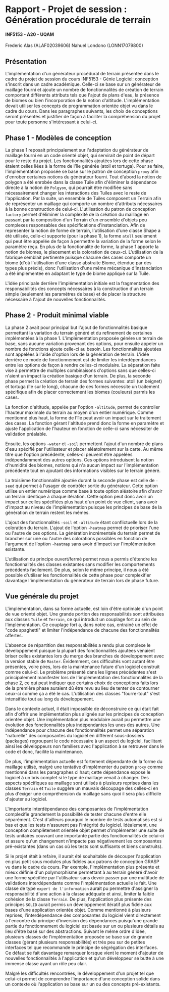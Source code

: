 # Rapport  - Projet de session : Génération procédurale de terrain
#### INF5153 - A20 - UQAM 
Frederic Alas (ALAF02039606)
Nahuel Londono (LONN17079800)
## Présentation
L'implémentation d'un générateur procédural de terrain présentée dans le cadre du projet de session du cours 
INF5153 - Génie Logiciel: conception s'inscrit dans un cadre académique. Celle-ci se base sur un générateur de maillage 
fourni et ajoute un nombre de fonctionnalités de création de terrain comportant différents attributs tels que l'ajout de 
plans d'eau, la présence de biomes ou bien l'incorporation de la notion d'altitude. L'implémentation devait utiliser les
concepts de programmation orientée objet vu dans le cadre du cours. Dans les paragraphes suivants, les choix de conceptions
seront présentés et justifier de façon à faciliter la compréhension du projet pour toute personne s'intéressant à celui-ci.

## Phase 1 - Modèles de conception

La phase 1 reposait principalement sur l'adaptation du générateur de maillage fourni en un code orienté objet, qui servirait 
de point de départ pour le reste du projet. Les fonctionnalités ajoutées lors de cette phase étaient celles liées à la forme
de l'île générée (atoll et tortuga). Pour se faire, l'implémentation proposée se base sur le patron
de conception `proxy` afin d'enrober certaines notions du générateur fourni. Tout d'abord la notion de polygon a été 
enrobée dans la classe Tuile afin d'éliminer la dépendance directe à la notion de `Polgyon`, qui pourrait être modifiée 
sans nécessairement changer les interactions des Tuiles avec le reste de l'application. Par la suite, un ensemble de Tuiles composent 
un Terrain afin de représenter un maillage qui comporte un nombre d'attributs nécessaires à la bonne construction de celui-ci.
L'utilisation du patron de conception `factory` permet d'éliminer la complexité de la création du maillage en passant par 
la composition d'un Terrain d'un ensemble d'objets peu complexes responsables des spécifications d'instanciation.
Afin de representer la notion de forme de terrain, l'utilisation d'une classe Shape a été utilisée, celle-ci supporte 
(pour la phase 1), la forme `atoll` seulement qui peut être appelée de façon à permettre la variation de la forme selon le paramètre reçu.
En plus de la fonctionalité de forme, la phase 1 apporte la notion de biomes, le placement et la coloration de ceux-ci.
L'utilisation de la fabrique semblait pertinente puisque chacune des cases comporte un biome 
(d'où l'utilisation d'une classe abstraite Biome, étendue par des types plus précis), donc l'utilisation d'une 
même mécanique d'instanciation a été implémentée en adaptant le type de biome appliqué sur la Tuile. 



L'idée principale derrière l'implémentation initiale est la fragmentation des responsabilités des concepts nécessaires à la construction
d'un terrain simple (seulement les paramètres de base) et de placer la structure nécessaire à l'ajout de nouvelles fonctionnalités.

## Phase 2 - Produit minimal viable
 
La phase 2 avait pour principal but l'ajout de fonctionnalités basique permettant la variation du terrain généré et du
 refinement de certaines implémentées à la phase 1. L'implémentation proposée génère un terrain de base, sans aucune variation provenant des options, pour ensuite
appeler un nombre de fonctions ajoute celle-ci au besoin.
Les fonctionnalités ajoutées sont appelées à l'aide d'option lors de la génération de terrain.
L'idée derrière ce mode de fonctionnement est de limiter les interdépendances entre les options de façon à rendre celles-ci modulaire.
La séparation faite vise à permettre de multiples combinaisons d'options sans que celles-ci n'aient un impact la création basique d'un terrain.
De plus, la seconde phase permet la création de terrain des formes suivantes: atoll (un beignet) et tortuga (île sur le long),
 chacune de ces formes nécessite un traitement spécifique afin de placer correctement les biomes (couleurs) parmis les cases.

La fonction d'altitude, appelée par l'option `-altitude`, permet de controller l'hauteur maximale du terrain au moyen d'un entier numérique.
Comme mentionné plus haut, la forme de l'île peut avoir un impact sur le traitement des cases. La fonction gérant l'altitude prend donc la forme en paramètre et
ajuste l'application de l'hauteur en fonction de celle-ci sans nécessiter de validation préalable.
 
 Ensuite, les options `-water` et `-soil` permettent l'ajout d'un nombre de plans d'eau spécifié par l'utilisateur et placer aléatoirement sur la carte.
Au même titre que l'option précédente, celles-ci peuvent être appelées indépendamment des autres options. Ces options introduisent la notion d'humidité des biomes, notions qui n'a aucun
impact sur l'implémentation précédente tout en ajoutant des informations visibles sur le terrain généré.

La troisième fonctionnalité ajoutée durant la seconde phase est celle de `-seed` qui permet à l'usager de contrôler sortie du générateur.
Cette option utilise un entier numérique comme base à toute option aléatoire afin d'avoir un terrain identique à chaque itération. 
Cette option peut donc avoir un impact sur celles spécifiées plus haut d'un point de vue client, sans avoir d'impact au niveau de l'implémentation puisque les principes de base de la génération de terrain restent les mêmes.

L'ajout des fonctionnalités `-soil` et `-altitude` étant conflictuelle lors de la coloration du terrain. L'ajout de l'option `-heatmap` permet de prioriser l'une ou l'autre de ces options.
La génération incrémentale du terrain permet de brancher sur une ou l'autre des colorations possibles en fonction de l'argument de l'option `-heatmap` sans avoir d'impact sur l'implémentation existante. 

 L'utilisation du principe ouvert/fermé permet nous a permis d'étendre les fonctionnalités des classes existantes sans modifier les comportements précédents facilement.
 De plus, selon le même principe, il nous a été possible d'utiliser les fonctionnalités de cette phase pour complexifier davantage l'implémentation du générateur de terrain lors de phase future.

## Vue générale du projet

L'implémentation, dans sa forme actuelle, est loin d'être optimale d'un point de vue orienté objet.
Une grande portion des responsabilités sont attribuées aux classes `Tuile` et `Terrain`, ce qui introduit un couplage fort au sein de l'implémentation.
Ce couplage fort a, dans notre cas, entrainé un effet de "code spaghetti" et limiter l'indépendance de chacune des fonctionnalités offertes.

L'absence de répartition des responsabilités a rendu plus complexe le développement puisque la plupart des fonctionnalités ajoutées venaient briser
celles existantes lors du merge des branches de développement avec la version stable de `Master`. Évidemment, ces difficultés vont autant être présentes,
voire pires, lors de la maintenance future d'un logiciel construit comme celui-ci.
Le problème présenté dans les lignes précédentes s'est principalement manifester lors de l'implémentation des fonctionnalités de la phase 2, ce qui peut indiquer
que certains choix de conceptions faits lors de la première phase auraient dû être revu au lieu de tenter de contourner ceux-ci comme ça a été le cas. 
L'utilisation des classes "fourre-tout" s'est intensifiée tout au long du développement.
 
Dans le contexte actuel, il était impossible de déconstruire ce qui était fait afin d'offrir une implémentation plus alignée sur les principes de conception orientée objet.
Une implémentation plus modulaire aurait pu permettre une évolution des fonctionnalités plus indépendantes les unes des autres.
Une indépendance pour chacune des fonctionnalités permet une séparation "naturelle" des composantes du logiciel en différent sous-dossiers (packages) regroupant
le code nécessaire à un aspect du logiciel, facilitant ainsi les développeurs non familiers avec l'application à se retrouver dans le code et donc, facilite la maintenance.

De plus, l'implémentation actuelle est fortement dépendante de la forme du maillage utilisé, malgré une tentative d'implémenter du patron ```proxy``` comme mentionné dans les paragraphes ci haut;
cette dépendance expose le logiciel à un bris complet si le type de maillage venait à changer. Des aspects spécifiques au maillage sont utilisés à plusieurs reprises dans les classes ```Terrain```
et ```Tuile``` suggère un mauvais découpage des celles-ci en plus d'exiger une compréhension du maillage sans quoi il sera plus difficile d'ajouter au logiciel.

L'importante interdépendance des composantes de l'implémentation complexifie grandement la possibilité de tester chacune d'entre elle séparément.
C'est d'ailleurs pourquoi le nombre de tests automatisés est si bas et que les tests n'assurent pas l'intégrité du logiciel.
Idéalement, une conception complètement orientée objet permet d'implémenter une suite de tests unitaires couvrant une importante partie des fonctionnalités de celui-ci et assure
qu'un changement n'impacte pas négativement les composantes pré-existantes (dans un cas où les tests sont suffisants et biens construits).

Si le projet était à refaire, il aurait été souhaitable de découper l'application en plus petit sous modules plus fidèles aux patrons de conception GRASP vu dans le cadre du cours.
Par exemple, l'implémentation plus présente et mieux définie d'un polymorphisme permettant à au terrain généré d'avoir une forme spécifiée par l'utilisateur sans devoir passer par une multitude
de validations interdépendante comme l'implémentation actuelle le fait. Une classe de type `expert de l'information` aurait pu permettre d'assigner la responsabilité d'une action à la classe adéquate et ainsi, 
limiter la faible cohésion de la classe `Terrain`. 
De plus, l'application plus présente des principes `SOLID` aurait permis un développement itératif plus fidèle aux bases d'une application orientée objet.
Comme mentionné à plusieurs reprises, l'interdépendance des composantes du logiciel vient directement à l'encontre du principe d'inversion des dépendances
puisqu'une grande partie du fonctionnement du logiciel est basée sur un ou plusieurs détails au lieu d'être basé sur des abstractions.
Suivant le même ordre d'idée, plusieurs classes de l'implémentation proposée se base sur de grande classes (gérant plusieurs responsabilités) et très peu sur de petites
interfaces tel que recommande le principe de ségrégation des interfaces. Ce défaut se fait davantage remarquer lorsque vient le moment d'ajouter de nouvelles
fonctionnalités à l'application et qu'un développeur se butte à une immense classe ayant un rôle peu clair.

Malgré les difficultés rencontrées, le développement d'un projet tel que celui-ci permet de comprendre l'importance d'une conception solide dans un contexte où l'application se base sur un ou des concepts pré-existants.

